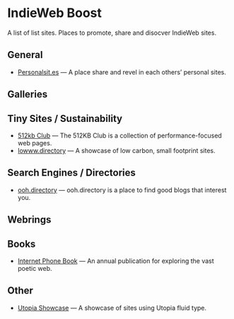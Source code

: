# IndieWeb Boost

A list of list sites. Places to promote, share and disocver IndieWeb sites.

## General

* [Personalsit.es](https://personalsit.es) — A place share and revel in each others’ personal sites.

## Galleries

## Tiny Sites / Sustainability

* [512kb Club](https://512kb.club/) — The 512KB Club is a collection of performance-focused web pages.
* [lowww.directory](https://www.lowww.directory/) — A showcase of low carbon, small footprint sites.

## Search Engines / Directories

* [ooh.directory](https://ooh.directory/) — ooh.directory is a place to find good blogs that interest you.

## Webrings

## Books

* [Internet Phone Book](https://internetphonebook.net/) — An annual publication for exploring the vast poetic web.

## Other

* [Utopia Showcase](https://utopia.fyi/showcase/) — A showcase of sites using Utopia fluid type.
